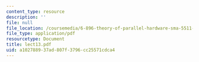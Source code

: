 ```yaml
---
content_type: resource
description: ''
file: null
file_location: /coursemedia/6-896-theory-of-parallel-hardware-sma-5511-spring-2004/a102788937ad807f3796cc25571cdca4_lect13.pdf
file_type: application/pdf
resourcetype: Document
title: lect13.pdf
uid: a1027889-37ad-807f-3796-cc25571cdca4
---
```

